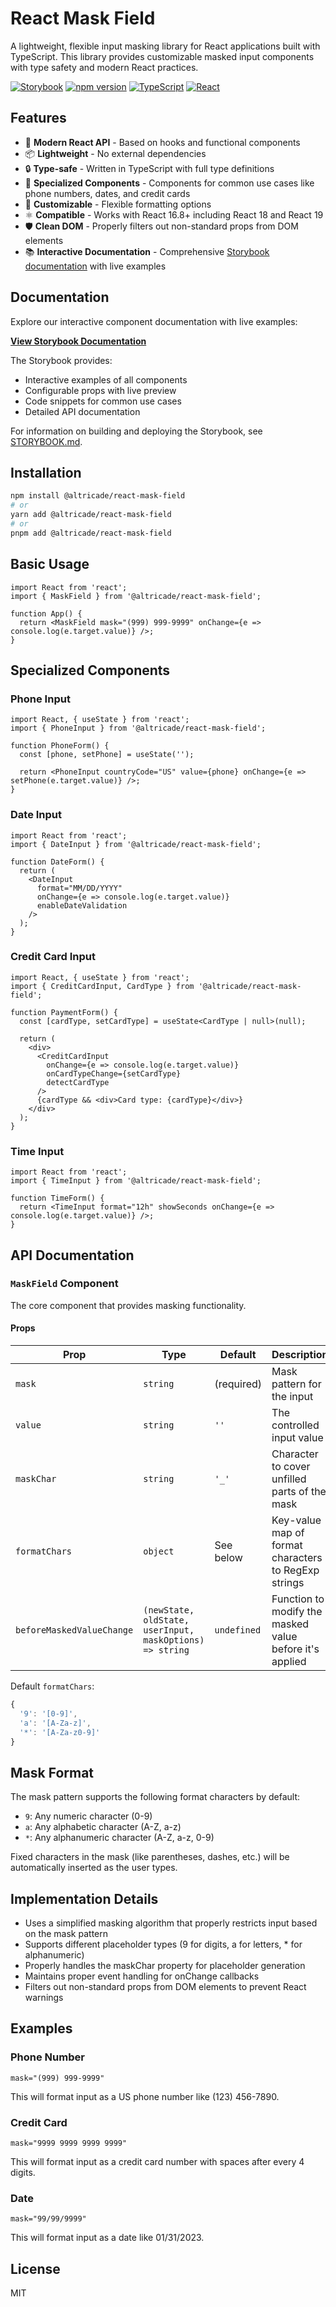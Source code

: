 # React Mask Field

A lightweight, flexible input masking library for React applications built with TypeScript. This library provides customizable masked input components with type safety and modern React practices.

[![Storybook](https://img.shields.io/badge/Storybook-FF4785?style=for-the-badge&logo=storybook&logoColor=white)](https://altricade.github.io/react-mask-field/)
[![npm version](https://img.shields.io/npm/v/@altricade/react-mask-field.svg?style=for-the-badge)](https://www.npmjs.com/package/@altricade/react-mask-field)
[![TypeScript](https://img.shields.io/badge/TypeScript-007ACC?style=for-the-badge&logo=typescript&logoColor=white)](https://www.typescriptlang.org/)
[![React](https://img.shields.io/badge/React-20232A?style=for-the-badge&logo=react&logoColor=61DAFB)](https://reactjs.org/)

## Features

- 🚀 **Modern React API** - Based on hooks and functional components
- 📦 **Lightweight** - No external dependencies
- 🔒 **Type-safe** - Written in TypeScript with full type definitions
- 🧰 **Specialized Components** - Components for common use cases like phone numbers, dates, and credit cards
- 🎨 **Customizable** - Flexible formatting options
- ⚛️ **Compatible** - Works with React 16.8+ including React 18 and React 19
- 🛡️ **Clean DOM** - Properly filters out non-standard props from DOM elements
- 📚 **Interactive Documentation** - Comprehensive [Storybook documentation](https://altricade.github.io/react-mask-field/) with live examples

## Documentation

Explore our interactive component documentation with live examples:

[**View Storybook Documentation**](https://altricade.github.io/react-mask-field/)

The Storybook provides:

- Interactive examples of all components
- Configurable props with live preview
- Code snippets for common use cases
- Detailed API documentation

For information on building and deploying the Storybook, see [STORYBOOK.md](./STORYBOOK.md).

## Installation

```bash
npm install @altricade/react-mask-field
# or
yarn add @altricade/react-mask-field
# or
pnpm add @altricade/react-mask-field
```

## Basic Usage

```tsx
import React from 'react';
import { MaskField } from '@altricade/react-mask-field';

function App() {
  return <MaskField mask="(999) 999-9999" onChange={e => console.log(e.target.value)} />;
}
```

## Specialized Components

### Phone Input

```tsx
import React, { useState } from 'react';
import { PhoneInput } from '@altricade/react-mask-field';

function PhoneForm() {
  const [phone, setPhone] = useState('');

  return <PhoneInput countryCode="US" value={phone} onChange={e => setPhone(e.target.value)} />;
}
```

### Date Input

```tsx
import React from 'react';
import { DateInput } from '@altricade/react-mask-field';

function DateForm() {
  return (
    <DateInput
      format="MM/DD/YYYY"
      onChange={e => console.log(e.target.value)}
      enableDateValidation
    />
  );
}
```

### Credit Card Input

```tsx
import React, { useState } from 'react';
import { CreditCardInput, CardType } from '@altricade/react-mask-field';

function PaymentForm() {
  const [cardType, setCardType] = useState<CardType | null>(null);

  return (
    <div>
      <CreditCardInput
        onChange={e => console.log(e.target.value)}
        onCardTypeChange={setCardType}
        detectCardType
      />
      {cardType && <div>Card type: {cardType}</div>}
    </div>
  );
}
```

### Time Input

```tsx
import React from 'react';
import { TimeInput } from '@altricade/react-mask-field';

function TimeForm() {
  return <TimeInput format="12h" showSeconds onChange={e => console.log(e.target.value)} />;
}
```

## API Documentation

### `MaskField` Component

The core component that provides masking functionality.

#### Props

| Prop                      | Type                                                     | Default     | Description                                             |
| ------------------------- | -------------------------------------------------------- | ----------- | ------------------------------------------------------- |
| `mask`                    | `string`                                                 | (required)  | Mask pattern for the input                              |
| `value`                   | `string`                                                 | `''`        | The controlled input value                              |
| `maskChar`                | `string`                                                 | `'_'`       | Character to cover unfilled parts of the mask           |
| `formatChars`             | `object`                                                 | See below   | Key-value map of format characters to RegExp strings    |
| `beforeMaskedValueChange` | `(newState, oldState, userInput, maskOptions) => string` | `undefined` | Function to modify the masked value before it's applied |

Default `formatChars`:

```js
{
  '9': '[0-9]',
  'a': '[A-Za-z]',
  '*': '[A-Za-z0-9]'
}
```

## Mask Format

The mask pattern supports the following format characters by default:

- `9`: Any numeric character (0-9)
- `a`: Any alphabetic character (A-Z, a-z)
- `*`: Any alphanumeric character (A-Z, a-z, 0-9)

Fixed characters in the mask (like parentheses, dashes, etc.) will be automatically inserted as the user types.

## Implementation Details

- Uses a simplified masking algorithm that properly restricts input based on the mask pattern
- Supports different placeholder types (9 for digits, a for letters, \* for alphanumeric)
- Properly handles the maskChar property for placeholder generation
- Maintains proper event handling for onChange callbacks
- Filters out non-standard props from DOM elements to prevent React warnings

## Examples

### Phone Number

```
mask="(999) 999-9999"
```

This will format input as a US phone number like (123) 456-7890.

### Credit Card

```
mask="9999 9999 9999 9999"
```

This will format input as a credit card number with spaces after every 4 digits.

### Date

```
mask="99/99/9999"
```

This will format input as a date like 01/31/2023.

## License

MIT
